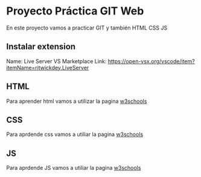 # Proyecto Práctica GIT Web
En este proyecto vamos a practicar GIT y también HTML CSS JS

## Instalar extension 
Name: Live Server
VS Marketplace Link: https://open-vsx.org/vscode/item?itemName=ritwickdey.LiveServer

## HTML
Para aprender html vamos a utilizar la pagina [w3schools](https://www.w3schools.com/html/default.asp)

## CSS
Para aprdende css vamos a utiliar la pagina [w3schools](https://www.w3schools.com/css/default.asp)

## JS
Para aprdende JS vamos a utiliar la pagina [w3schools](https://www.w3schools.com/js/default.asp)

